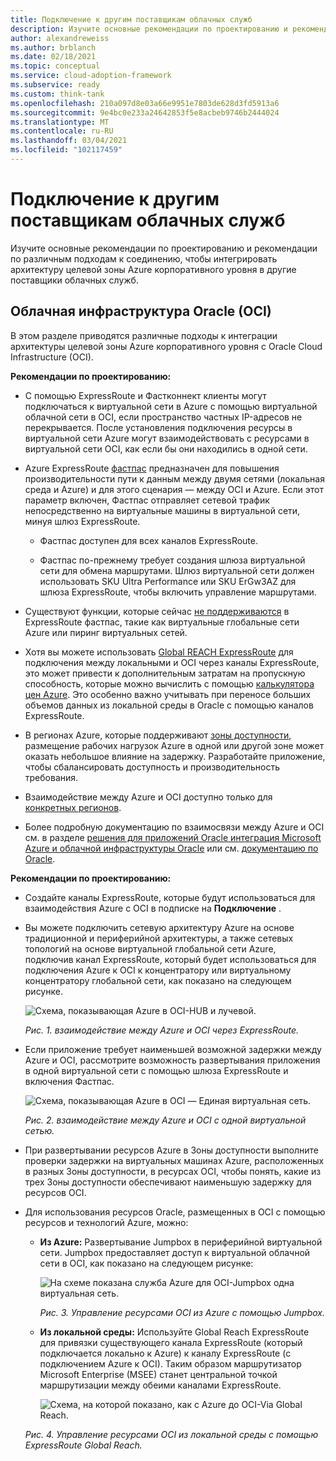 ```yaml
---
title: Подключение к другим поставщикам облачных служб
description: Изучите основные рекомендации по проектированию и рекомендации по различным подходам к соединению, чтобы интегрировать архитектуру целевой зоны Azure корпоративного уровня в облачную инфраструктуру Oracle (OCI).
author: alexandreweiss
ms.author: brblanch
ms.date: 02/18/2021
ms.topic: conceptual
ms.service: cloud-adoption-framework
ms.subservice: ready
ms.custom: think-tank
ms.openlocfilehash: 210a097d8e03a66e9951e7803de628d3fd5913a6
ms.sourcegitcommit: 9e4bc0e233a24642853f5e8acbeb9746b2444024
ms.translationtype: MT
ms.contentlocale: ru-RU
ms.lasthandoff: 03/04/2021
ms.locfileid: "102117459"
---
```

# <a name="connectivity-to-other-cloud-providers"></a>Подключение к другим поставщикам облачных служб

Изучите основные рекомендации по проектированию и рекомендации по различным подходам к соединению, чтобы интегрировать архитектуру целевой зоны Azure корпоративного уровня в другие поставщики облачных служб.

## <a name="oracle-cloud-infrastructure-oci"></a>Облачная инфраструктура Oracle (OCI)

В этом разделе приводятся различные подходы к интеграции архитектуры целевой зоны Azure корпоративного уровня с Oracle Cloud Infrastructure (OCI).

**Рекомендации по проектированию:**

- С помощью ExpressRoute и Фастконнект клиенты могут подключаться к виртуальной сети в Azure с помощью виртуальной облачной сети в OCI, если пространство частных IP-адресов не перекрывается. После установления подключения ресурсы в виртуальной сети Azure могут взаимодействовать с ресурсами в виртуальной сети OCI, как если бы они находились в одной сети.

- Azure ExpressRoute [фастпас](/azure/expressroute/about-fastpath) предназначен для повышения производительности пути к данным между двумя сетями (локальная среда и Azure) и для этого сценария — между OCI и Azure. Если этот параметр включен, Фастпас отправляет сетевой трафик непосредственно на виртуальные машины в виртуальной сети, минуя шлюз ExpressRoute.

  - Фастпас доступен для всех каналов ExpressRoute.

  - Фастпас по-прежнему требует создания шлюза виртуальной сети для обмена маршрутами. Шлюз виртуальной сети должен использовать SKU Ultra Performance или SKU ErGw3AZ для шлюза ExpressRoute, чтобы включить управление маршрутами.

- Существуют функции, которые сейчас [не поддерживаются](/azure/expressroute/about-fastpath#supported-features) в ExpressRoute фастпас, такие как виртуальные глобальные сети Azure или пиринг виртуальных сетей.

- Хотя вы можете использовать [Global REACH ExpressRoute](/azure/expressroute/expressroute-global-reach) для подключения между локальными и OCI через каналы ExpressRoute, это может привести к дополнительным затратам на пропускную способность, которые можно вычислить с помощью [калькулятора цен Azure](https://azure.microsoft.com/pricing/calculator/). Это особенно важно учитывать при переносе больших объемов данных из локальной среды в Oracle с помощью каналов ExpressRoute.

- В регионах Azure, которые поддерживают [зоны доступности](/azure/availability-zones/az-overview#availability-zones), размещение рабочих нагрузок Azure в одной или другой зоне может оказать небольшое влияние на задержку. Разработайте приложение, чтобы сбалансировать доступность и производительность требования.

- Взаимодействие между Azure и OCI доступно только для [конкретных регионов](/azure/virtual-machines/workloads/oracle/oracle-oci-overview#region-availability).

- Более подробную документацию по взаимосвязи между Azure и OCI см. в разделе [решения для приложений Oracle интеграция Microsoft Azure и облачной инфраструктуры Oracle](/azure/virtual-machines/workloads/oracle/oracle-oci-overview) или см. [документацию по Oracle](https://docs.cloud.oracle.com/iaas/Content/Network/Concepts/azure.htm).

**Рекомендации по проектированию:**

- Создайте каналы ExpressRoute, которые будут использоваться для взаимодействия Azure с OCI в подписке на **Подключение** .

- Вы можете подключить сетевую архитектуру Azure на основе традиционной и периферийной архитектуры, а также сетевых топологий на основе виртуальной глобальной сети Azure, подключив канал ExpressRoute, который будет использоваться для подключения Azure к OCI к концентратору или виртуальному концентратору глобальной сети, как показано на следующем рисунке.

  ![Схема, показывающая Azure в OCI-HUB и лучевой.](./media/azure-oci-hub-and-spoke.png)

  *Рис. 1. взаимодействие между Azure и OCI через ExpressRoute.*

- Если приложение требует наименьшей возможной задержки между Azure и OCI, рассмотрите возможность развертывания приложения в одной виртуальной сети с помощью шлюза ExpressRoute и включения Фастпас.

  ![Схема, показывающая Azure в OCI — Единая виртуальная сеть.](./media/azure-oci-one-vnet.png)

  *Рис. 2. взаимодействие между Azure и OCI с одной виртуальной сетью.*

- При развертывании ресурсов Azure в Зоны доступности выполните проверки задержки на виртуальных машинах Azure, расположенных в разных Зоны доступности, в ресурсах OCI, чтобы понять, какие из трех Зоны доступности обеспечивают наименьшую задержку для ресурсов OCI.

- Для использования ресурсов Oracle, размещенных в OCI с помощью ресурсов и технологий Azure, можно:

  - **Из Azure:** Развертывание Jumpbox в периферийной виртуальной сети. Jumpbox предоставляет доступ к виртуальной облачной сети в OCI, как показано на следующем рисунке:

    ![На схеме показана служба Azure для OCI-Jumpbox одна виртуальная сеть.](./media/azure-oci-jumpbox-one-vnet.png)

    *Рис. 3. Управление ресурсами OCI из Azure с помощью Jumpbox.*

  - **Из локальной среды:** Используйте Global Reach ExpressRoute для привязки существующего канала ExpressRoute (который подключается локально к Azure) к каналу ExpressRoute (с подключением Azure к OCI). Таким образом маршрутизатор Microsoft Enterprise (MSEE) станет центральной точкой маршрутизации между обеими каналами ExpressRoute.

    ![Схема, на которой показано, как с Azure до OCI-Via Global Reach.](./media/azure-oci-gr-hub-and-spoke.png)

  *Рис. 4. Управление ресурсами OCI из локальной среды с помощью ExpressRoute Global Reach.*
